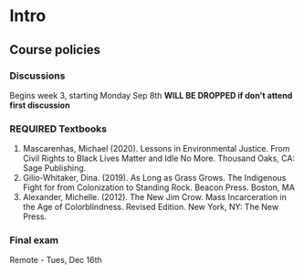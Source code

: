 # Intro

## Course policies

### Discussions

Begins week 3, starting Monday Sep 8th
**WILL BE DROPPED if don't attend first discussion**

### REQUIRED Textbooks

1. Mascarenhas, Michael (2020). Lessons in Environmental Justice. From Civil Rights to Black Lives Matter and Idle No More. Thousand Oaks, CA: Sage Publishing.
2. Gilio-Whitaker, Dina. (2019). As Long as Grass Grows. The Indigenous Fight for from Colonization to Standing Rock. Beacon Press. Boston, MA
3. Alexander, Michelle. (2012). The New Jim Crow. Mass Incarceration in the Age of Colorblindness. Revised Edition. New York, NY: The New Press.

### Final exam

Remote - Tues, Dec 16th
